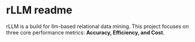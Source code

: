 # rLLM readme

rLLM is a build for llm-based relational data mining. This project focuses on three core performance metrics: **Accuracy, Efficiency, and Cost**.
